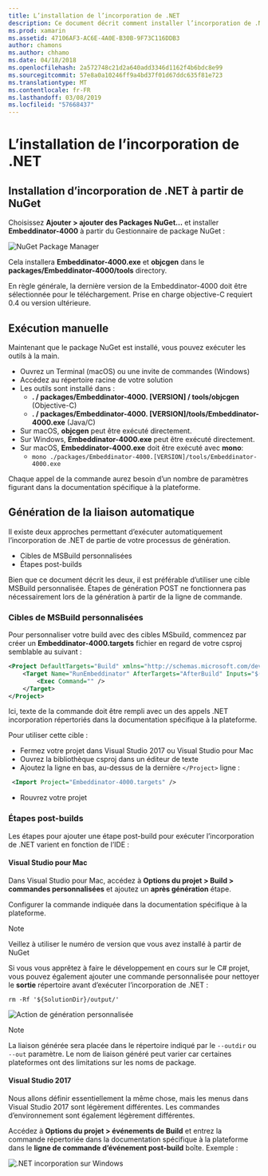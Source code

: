 ```yaml
---
title: L’installation de l’incorporation de .NET
description: Ce document décrit comment installer l’incorporation de .NET. Elle explique comment exécuter les outils à la main, comment générer des liaisons automatiquement, l’utilisation de cibles de MSBuild personnalisées et les étapes post-builds nécessaires.
ms.prod: xamarin
ms.assetid: 47106AF3-AC6E-4A0E-B30B-9F73C116DDB3
author: chamons
ms.author: chhamo
ms.date: 04/18/2018
ms.openlocfilehash: 2a572748c21d2a640add3346d1162f4b6bdc8e99
ms.sourcegitcommit: 57e8a0a10246ff9a4bd37f01d67ddc635f81e723
ms.translationtype: MT
ms.contentlocale: fr-FR
ms.lasthandoff: 03/08/2019
ms.locfileid: "57668437"
---
```

# <a name="installing-net-embedding"></a>L’installation de l’incorporation de .NET

## <a name="installing-net-embedding-from-nuget"></a>Installation d’incorporation de .NET à partir de NuGet

Choisissez **Ajouter > ajouter des Packages NuGet...**  et installer **Embeddinator-4000** à partir du Gestionnaire de package NuGet :

![NuGet Package Manager](images/visualstudionuget.png)

Cela installera **Embeddinator-4000.exe** et **objcgen** dans le **packages/Embeddinator-4000/tools** directory.

En règle générale, la dernière version de la Embeddinator-4000 doit être sélectionnée pour le téléchargement. Prise en charge objective-C requiert 0.4 ou version ultérieure.

## <a name="running-manually"></a>Exécution manuelle

Maintenant que le package NuGet est installé, vous pouvez exécuter les outils à la main.

- Ouvrez un Terminal (macOS) ou une invite de commandes (Windows)
- Accédez au répertoire racine de votre solution
- Les outils sont installé dans :
    - **. / packages/Embeddinator-4000. [VERSION] / tools/objcgen** (Objective-C)
    - **. / packages/Embeddinator-4000. [VERSION]/tools/Embeddinator-4000.exe** (Java/C)
- Sur macOS, **objcgen** peut être exécuté directement.
- Sur Windows, **Embeddinator-4000.exe** peut être exécuté directement.
- Sur macOS, **Embeddinator-4000.exe** doit être exécuté avec **mono**:
    - `mono ./packages/Embeddinator-4000.[VERSION]/tools/Embeddinator-4000.exe`

Chaque appel de la commande aurez besoin d’un nombre de paramètres figurant dans la documentation spécifique à la plateforme.

## <a name="automatic-binding-generation"></a>Génération de la liaison automatique

Il existe deux approches permettant d’exécuter automatiquement l’incorporation de .NET de partie de votre processus de génération.

- Cibles de MSBuild personnalisées
- Étapes post-builds

Bien que ce document décrit les deux, il est préférable d’utiliser une cible MSBuild personnalisée. Étapes de génération POST ne fonctionnera pas nécessairement lors de la génération à partir de la ligne de commande.

### <a name="custom-msbuild-targets"></a>Cibles de MSBuild personnalisées

Pour personnaliser votre build avec des cibles MSbuild, commencez par créer un **Embeddinator-4000.targets** fichier en regard de votre csproj semblable au suivant :

```xml
<Project DefaultTargets="Build" xmlns="http://schemas.microsoft.com/developer/msbuild/2003">
    <Target Name="RunEmbeddinator" AfterTargets="AfterBuild" Inputs="$(OutputPath)/$(AssemblyName).dll" Outputs="$(IntermediateOutputPath)/Embeddinator/$(AssemblyName).framework/$(AssemblyName)">
        <Exec Command="" />
    </Target>
</Project>
```

Ici, texte de la commande doit être rempli avec un des appels .NET incorporation répertoriés dans la documentation spécifique à la plateforme.

Pour utiliser cette cible :

- Fermez votre projet dans Visual Studio 2017 ou Visual Studio pour Mac
- Ouvrez la bibliothèque csproj dans un éditeur de texte
- Ajoutez la ligne en bas, au-dessus de la dernière `</Project>` ligne :

```xml
 <Import Project="Embeddinator-4000.targets" />
```

- Rouvrez votre projet

### <a name="post-build-steps"></a>Étapes post-builds

Les étapes pour ajouter une étape post-build pour exécuter l’incorporation de .NET varient en fonction de l’IDE :

#### <a name="visual-studio-for-mac"></a>Visual Studio pour Mac

Dans Visual Studio pour Mac, accédez à **Options du projet > Build > commandes personnalisées** et ajoutez un **après génération** étape.

Configurer la commande indiquée dans la documentation spécifique à la plateforme.

> [!NOTE]
> Veillez à utiliser le numéro de version que vous avez installé à partir de NuGet

Si vous vous apprêtez à faire le développement en cours sur le C# projet, vous pouvez également ajouter une commande personnalisée pour nettoyer le **sortie** répertoire avant d’exécuter l’incorporation de .NET :

```shell
rm -Rf '${SolutionDir}/output/'
```

![Action de génération personnalisée](images/visualstudiocustombuild.png)

> [!NOTE]
> La liaison générée sera placée dans le répertoire indiqué par le `--outdir` ou `--out` paramètre. Le nom de liaison généré peut varier car certaines plateformes ont des limitations sur les noms de package.

#### <a name="visual-studio-2017"></a>Visual Studio 2017

Nous allons définir essentiellement la même chose, mais les menus dans Visual Studio 2017 sont légèrement différentes. Les commandes d’environnement sont également légèrement différentes.

Accédez à **Options du projet > événements de Build** et entrez la commande répertoriée dans la documentation spécifique à la plateforme dans le **ligne de commande d’événement post-build** boîte. Exemple :

![.NET incorporation sur Windows](images/visualstudiowindows.png)
